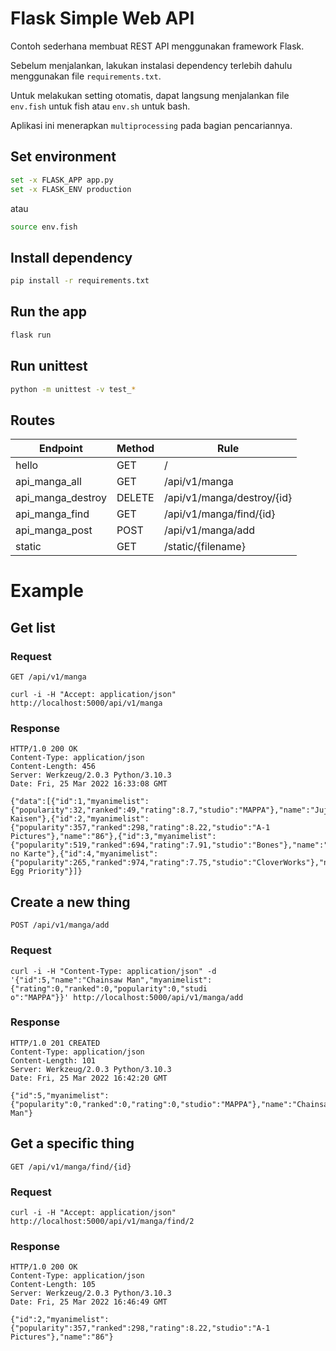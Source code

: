 # Flask Simple Web API

Contoh sederhana membuat REST API menggunakan framework Flask.

Sebelum menjalankan, lakukan instalasi dependency terlebih dahulu menggunakan file `requirements.txt`.

Untuk melakukan setting otomatis, dapat langsung menjalankan file `env.fish` untuk fish atau `env.sh` untuk bash.

Aplikasi ini menerapkan `multiprocessing` pada bagian pencariannya.

## Set environment

```sh
set -x FLASK_APP app.py
set -x FLASK_ENV production
```

atau
```sh
source env.fish
```

## Install dependency

```sh
pip install -r requirements.txt
```

## Run the app

```sh
flask run
```

## Run unittest

```sh
python -m unittest -v test_*
```

## Routes

| Endpoint          | Method | Rule                       |
| ----------------- | ------ | -------------------------- |
| hello             | GET    | /                          |
| api_manga_all     | GET    | /api/v1/manga              |
| api_manga_destroy | DELETE | /api/v1/manga/destroy/{id} |
| api_manga_find    | GET    | /api/v1/manga/find/{id}    |
| api_manga_post    | POST   | /api/v1/manga/add          |
| static            | GET    | /static/{filename}         |

# Example

## Get list

### Request

`GET /api/v1/manga`

```curl
curl -i -H "Accept: application/json" http://localhost:5000/api/v1/manga
```

### Response

    HTTP/1.0 200 OK
    Content-Type: application/json
    Content-Length: 456
    Server: Werkzeug/2.0.3 Python/3.10.3
    Date: Fri, 25 Mar 2022 16:33:08 GMT

    {"data":[{"id":1,"myanimelist":{"popularity":32,"ranked":49,"rating":8.7,"studio":"MAPPA"},"name":"Jujutsu Kaisen"},{"id":2,"myanimelist":{"popularity":357,"ranked":298,"rating":8.22,"studio":"A-1 Pictures"},"name":"86"},{"id":3,"myanimelist":{"popularity":519,"ranked":694,"rating":7.91,"studio":"Bones"},"name":"Vanitas no Karte"},{"id":4,"myanimelist":{"popularity":265,"ranked":974,"rating":7.75,"studio":"CloverWorks"},"name":"Wonder Egg Priority"}]}

## Create a new thing

`POST /api/v1/manga/add`

### Request

```curl
curl -i -H "Content-Type: application/json" -d '{"id":5,"name":"Chainsaw Man","myanimelist":{"rating":0,"ranked":0,"popularity":0,"studi
o":"MAPPA"}}' http://localhost:5000/api/v1/manga/add
```

### Response

    HTTP/1.0 201 CREATED
    Content-Type: application/json
    Content-Length: 101
    Server: Werkzeug/2.0.3 Python/3.10.3
    Date: Fri, 25 Mar 2022 16:42:20 GMT

    {"id":5,"myanimelist":{"popularity":0,"ranked":0,"rating":0,"studio":"MAPPA"},"name":"Chainsaw Man"}

## Get a specific thing

`GET /api/v1/manga/find/{id}`

### Request

```curl
curl -i -H "Accept: application/json" http://localhost:5000/api/v1/manga/find/2
```

### Response

    HTTP/1.0 200 OK
    Content-Type: application/json
    Content-Length: 105
    Server: Werkzeug/2.0.3 Python/3.10.3
    Date: Fri, 25 Mar 2022 16:46:49 GMT

    {"id":2,"myanimelist":{"popularity":357,"ranked":298,"rating":8.22,"studio":"A-1 Pictures"},"name":"86"}
